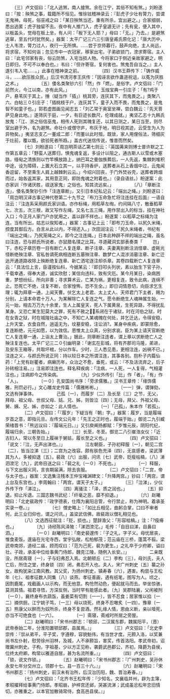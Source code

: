<!-- { "loadSidebar": true } -->
　　〔三〕卢文弨曰：「北人逃煞，南人接煞。余在江宁，其俗不知有煞。」刘盼遂曰：「按：殃煞之事，载籍所不恒见。惟徐铉稽神录云：『彭虎子少壮有膂力，尝谓无鬼神。母死，俗巫戒之曰：「某日殃煞当还，重有所杀，宜出避之。」合家细弱，悉出逃匿；虎子独留不去。夜中有人推门入，虎子皇遽无计；先有瓮，便入其中，以板盖头，觉母在板上坐，有人问：「板下无人耶？」母曰：「无。」乃去。』是避煞逃窜，至五代时犹然矣。」器案：太平广记三六三引唐皇甫氏原化记：「唐大历中，士人韦滂，膂力过人，夜行一无所惧。……尝于京师暮行，鼓声向绝，主人尚远，将求宿，不知何诣；忽见市中一衣冠家，移家出宅，子弟欲锁门，滂求寄宿。主人曰：『此宅邻家有丧，俗云防煞，入宅当损人物。今将家口于侧近亲故家避之，明日即归，不可不以奉白也。』韦曰：『但许寄宿，复何害也。煞鬼吾自当之。』主人遂引韦入宅……。」此事在稽神录之前。
　　
　　〔四〕汉书王莽传下：「铸作威斗，……欲压胜众民。」后汉书清河孝王庆传：「因诬言欲作蛊道祝诅，以菟为厌胜之术。」
　　
　　〔五〕倭名类聚钞六引「然」作「燃」，是俗字。卢文弨曰：「门前然火，今江以南，亦有此风。」
　　
　　〔六〕玉烛宝典一引庄子：「有?鸡于户，悬苇灰于其上，捶（疑当作「插」）桃其旁，连灰其下，而鬼畏之。」类聚八六、白帖三０引庄子：「插桃枝于户，连灰其下，童子入而不畏，而鬼畏之，是鬼智不如童子也。」郭若虚图画见闻志五：「刘乙常于奥室坐禅，尝白魏云：『先天菩萨见身此地。』遂筛灰于庭，一夕，有巨迹长数尺，伦理成就。」夷坚乙志十九韩氏放鬼：「江、浙之俗信巫鬼，相传人死则其魄复还，以其日测之，某日当至，则尽室出避于外，名为避煞。命壮仆或僧守庐，布灰于地，明日视其迹，云受生为人为异物矣。」夷坚志支乙一董成二郎：「而董以此时殂，既敛，家人用俚俗法，筛细灰于灶前，覆以甑，欲验死者所趋。」盖古代迷信传说，惟昔而然矣。
　　
　　〔七〕刘盼遂曰：「周岂明茶话乙第七则云：『英国茀来则博士普许默之工作第五章云：「野蛮人送葬归，惧鬼魂复返，多设计以阻之，通古斯人以雪或木塞路，缅甸之清族则以竹竿横放路上，纳巴耳之曼伽族葬后，一人先返，集棘刺堆积中途，设为障碍，上置大石立其一，以手持香炉，送葬者从石上香烟中过，云鬼闻香逗留，不至乘生人肩上越棘刺云云。」今绍兴回丧，于门外焚谷壳，送葬者跨烟而过，始各返其家，其用意正同，即防鬼魂之附着也。』（录自语丝。）盼遂案：此亦家训『作诸厌胜，祓送家鬼』之俗也。知其流远矣。」
　　
　　〔八〕「章断注连」，倭名类聚钞引作「注连章断」，又引日本纪私记云：「端出之绳。」刘盼遂曰：「周岂明汉译古事记神代卷第二十九节之『布刀玉命急忙将注连挂在后面』一语自注云：『注连系采用颜氏家训语。亦作标绳，用稻草左绹，约间隔八寸，散垂稻草七，次五，次三根，故又写作左绳，又名七五三绳，用作禁出入的标当，挂在神社入口；今正月人家门户亦犹用之，盖以辟不祥也。』盼遂案：以稻草之标绳为注连，当有所出，姑志以俟知者。」器案：古事记上云：「即布刀玉命，以尻久米绳，控度其御后方。白言从此以内，不得还入。」次田润注云：「尻久米绳者，书纪有『端出之绳』，乃尻笼绳之义，即今之注连绳。」日本此种辟不祥的端出之绳，虽名曰注连，恐与颜氏所说者，亦鼠腊名璞之比耳。寻道藏洞玄部表奏类「
　　岂」下，赤松子章历卷一目有断亡人复连章、断子注章、夫妻离别断注消怪章、虚耗光怪断绝殃注章、官私咎谪死病相连断五墓殃注章、数梦亡人混涉消墓注章、新亡迁达开通道路收除上殃断绝复连章、新亡洒宅逐注却杀章。其卷四载断亡人复连章云：「具法位上言，臣谨按仙科，今据某云：『即日叩头列状，素以胎生下官子孙，千载幸遇，得奉大道，诚实欣慰；某信向违科，致有灾厄。某今月某日，染病困重，梦想纷纭，所向非善；寻求算术云，亡某为祸，更相复连，致令此病，连绵不止。恐死亡不绝，注复不断，合家惶怖，恐不生全。』即日词情恳切，向臣求乞生理；辄为拜章一通，上闻天曹。伏乞太上老君、太上丈人、天师君门下主者，赐为分别，上请本命君十万人，为某解除亡人复连之气，愿令断绝生人魂神属生始，一元一始，相去万万九十余里，生人上属皇天，死人下属黄泉，生死异路，不得扰乱某身。又恐亡某生犯莫大之罪，死有不赦之，系闭在于诸狱，时在河伯之狱，时在女青之狱，时在城隍社庙之中，不知亡人某魂魄在何处，并乞迁达，令得安稳，上升天堂，衣食自然，逍遥无为，坟墓安稳，注讼消?。某身中疾病，即蒙除愈，复连断绝，元元如愿，以为效信。恩惟太上众真，分别求哀。臣为某上请天官断绝亡人复连章一通，上诣太上曹治。」据此，则章断注连者，谓上章以求断绝亡人之殃注复连也。太平广记三二０引幽明录：「谢玄在彭城，将有齐郡司马隆，弟进，及安东王箱等，共取坏棺，分以作车。少时，三人悉见患，更相注连，凶祸不已。」注连之义，与颜氏所说正同：持以较日本之所谓注连，其事各别。抱朴子内篇仙药：「上党有赵瞿者，病癞历年，众治之不愈，垂死，或云：『不及活流弃之，后子孙转相注易。』」注易即注连也。释名释疾病：「注病，一人死，一人复得，气相灌注也。」注病即今之传染病。
　　
　　〔九〕少仪外传引「比」作「者」，「有」作「人」。
　　
　　〔一０〕孔安国尚书序：「旁求儒雅。」汉书王章传：「缘饰儒雅，刑罚必行。」文心雕龙史传篇：「儒雅彬彬。」
　　
　　〔一一〕弹，谓弹劾，文选有弹事体。
　　
　　己孤〔一〕，而履岁〔二〕及长至〔三〕之节，无父，拜母、祖父母、世叔父母、姑、兄、姊，则皆泣〔四〕；无母，拜父、外祖父母、舅、姨、兄、姊，亦如之：此人情也。
　　
　　〔一〕「己孤」，朱本作「若孤」。
　　
　　〔二〕卢文弨曰：「『履岁』下疑当有『朝』字。」器案：履岁，当是履端岁首之意，即指元旦。左传文公元年：「先王之正时也，履端于始。」御览二九引臧荣绪晋书：「熊远议曰：『履端元日。』」又引庾阐扬都赋：「岁惟元辰，阴阳代纪，履端归余，三朝告始。」
　　
　　〔三〕长至，冬至。御览二八引崔浩女仪：「近古妇人，常以冬至日上履袜于舅姑，履长至之义也。」
　　
　　〔四〕卢文弨曰：「说文：『泣，无声出涕也。』」
　　
　　江左朝臣，子孙初释服〔一〕，朝见二宫〔二〕，皆当泣涕〔三〕；二宫为之改容。颇有肤色充泽〔四〕，无哀感者，梁武薄其为人，多被抑退〔五〕。裴政〔六〕出服，问讯〔七〕武帝，贬瘦枯槁，〔八〕涕泗滂沱〔九〕，武帝目送之曰：「裴之礼〔一０〕不死也。」
　　
　　〔一〕释服，与下文出服义同，言丧期届满，除去丧服。
　　
　　〔二〕卢文弨曰：「二宫，帝与太子也。」器案：文选集注残本王仲宝褚渊碑文：「升降两宫。」钞曰：「两宫，谓上台及东宫也。」李周翰曰：「两宫，谓天子太子。」
　　
　　〔三〕「泣涕」，少仪外传下作「涕泣」。
　　
　　〔四〕离骚注：「泽，质之润也。」
　　
　　〔五〕抑退，抑止斥退。三国志魏书武纪：「纤毫之恶，靡不抑退。」
　　
　　〔六〕赵曦明曰：「北史裴政传：『政字德表，仕隋为襄阳总管，令行禁止，称为神明。着承圣实录一卷。』」
　　
　　〔七〕僧史略上：「如比丘相见，曲躬合掌，口曰不审者何，此三业归仰也，谓之问讯。」盖梁武信佛，故裴政以僧礼相见也。
　　
　　〔八〕文选西征赋注：「贬，损也。」楚辞渔父：「形容枯槁。」注：「?瘦瘠也。」
　　
　　〔九〕诗经陈风泽陂：「涕泗滂沱。」毛传：「自目曰涕，自鼻曰泗。」
　　
　　〔一０〕赵曦明曰：「南史裴邃传：『子之礼，字子义。母忧居丧，惟食麦饭。邃庙在光宅寺西，堂宇弘敞，松柏郁茂；范云庙在三桥，蓬蒿不翦。梁武帝南郊，道经二庙，顾而叹曰：「范为己死，裴为更生。」之礼卒于少府卿，谥曰壮。子政，承圣中位给事黄门侍郎，魏克江陵，随例入长安。』」
　　
　　二亲既没，所居斋寝〔一〕，子与妇弗忍入焉。北朝顿丘〔二〕李构〔三〕，母刘氏，夫人亡后，所住之堂，终身锁〔四〕闭，弗忍开入也。夫人，宋广州刺史〔五〕纂之孙女，故构犹染江南风教。其父奖，为扬州刺史，镇寿春〔六〕，遇害。构尝与王松年〔七〕、祖孝征数人同集〔八〕谈燕。孝征善画，遇有纸笔，图写为人。顷之，因割鹿尾，戏截画人以示构，而无他意。构怆然动色，便起就马而去。举坐惊骇，莫测其情。祖君寻悟，方深反侧，当时罕有能感此者。〔九〕吴郡陆襄，父闲被刑〔一０〕，襄终身布衣蔬饭，虽姜菜有切割〔一一〕，皆不忍食；居家惟以掐〔一二〕摘供厨。江宁姚子笃，〔一三〕母以烧死，终身不忍噉炙〔一四〕。豫章〔一五〕熊康父以醉而为奴所杀，终身不复尝酒。然礼缘人情，恩由义断，亲以噎死，亦当不可绝食也〔一六〕。
　　
　　〔一〕斋寝，斋戒时所居之旁屋。
　　
　　〔二〕赵曦明曰：「宋书州郡志：『顿邱，二汉属东郡，魏属阳平，（晋）武帝泰始二年，分淮阳置顿邱郡，县属焉。』」
　　
　　〔三〕卢文弨曰：「北史李崇传：『崇从弟平，平子奖，字遵穆，容貌魁伟，有当世才度。元颢入洛，以奖兼尚书左仆射，慰劳徐州羽林，及城，人不承颢旨，害奖，传首洛阳。孝武帝初，诏赠冀州刺史。子构，字祖基，少以方正见称，袭爵武邑郡公，齐初，降爵为县侯，位终太府卿。构常以雅道自居，甚为名流所重。』」
　　
　　〔四〕卢文弨曰：「锁，说文作锁。」
　　
　　〔五〕赵曦明曰：「宋书州郡志：『广州刺史，吴孙休永安七年分交州立，领郡十七，县一百三十六。』」
　　
　　〔六〕赵曦明曰：「宋书州郡志：『扬州刺史，前汉未有治所，后汉治历阳，魏、晋治寿春。』」
　　
　　〔七〕卢文弨曰：「北齐书王松年传：『少知名，文襄临并州，辟为主簿，孝昭擢拜给事黄门侍郎。孝昭崩，护梓宫还邺，哭甚流涕；武成虽忿松年恋旧情切，亦雅重之，以本官加散骑常侍，食高邑县侯。』」
